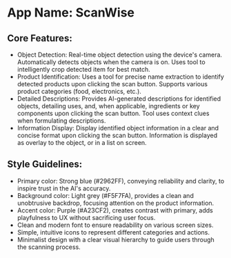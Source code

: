# **App Name**: ScanWise

## Core Features:

- Object Detection: Real-time object detection using the device's camera. Automatically detects objects when the camera is on. Uses tool to intelligently crop detected item for best match.
- Product Identification: Uses a tool for precise name extraction to identify detected products upon clicking the scan button. Supports various product categories (food, electronics, etc.).
- Detailed Descriptions: Provides AI-generated descriptions for identified objects, detailing uses, and, when applicable, ingredients or key components upon clicking the scan button. Tool uses context clues when formulating descriptions.
- Information Display: Display identified object information in a clear and concise format upon clicking the scan button. Information is displayed as overlay to the object, or in a list on screen.

## Style Guidelines:

- Primary color: Strong blue (#2962FF), conveying reliability and clarity, to inspire trust in the AI's accuracy.
- Background color: Light grey (#F5F7FA), provides a clean and unobtrusive backdrop, focusing attention on the product information.
- Accent color: Purple (#A23CF2), creates contrast with primary, adds playfulness to UX without sacrificing user focus.
- Clean and modern font to ensure readability on various screen sizes.
- Simple, intuitive icons to represent different categories and actions.
- Minimalist design with a clear visual hierarchy to guide users through the scanning process.